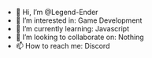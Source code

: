 - 👋 Hi, I’m @Legend-Ender
- 👀 I’m interested in: Game Development
- 🌱 I’m currently learning: Javascript
- 💞️ I’m looking to collaborate on: Nothing
- 📫 How to reach me: Discord

<!---
Legend-Ender/Legend-Ender is a ✨ special ✨ repository because its `README.md` (this file) appears on your GitHub profile.
You can click the Preview link to take a look at your changes.
--->
